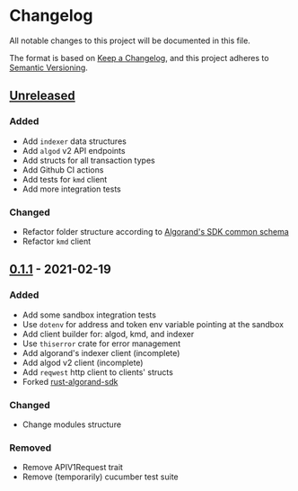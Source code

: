 # Changelog

All notable changes to this project will be documented in this file.

The format is based on [Keep a Changelog](https://keepachangelog.com/en/1.0.0/),
and this project adheres to [Semantic Versioning](https://semver.org/spec/v2.0.0.html).

## [Unreleased]

### Added

- Add `indexer` data structures
- Add `algod` v2 API endpoints
- Add structs for all transaction types
- Add Github CI actions
- Add tests for `kmd` client
- Add more integration tests

### Changed

- Refactor folder structure according to [Algorand's SDK common schema](https://github.com/algorand/algorand-sdk-testing#sdk-overview)
- Refactor `kmd` client

## [0.1.1] - 2021-02-19

### Added

- Add some sandbox integration tests
- Use `dotenv` for address and token env variable pointing at the sandbox
- Add client builder for: algod, kmd, and indexer
- Use `thiserror` crate for error management
- Add algorand's indexer client (incomplete)
- Add algod v2 client (incomplete)
- Add `reqwest` http client to clients' structs
- Forked [rust-algorand-sdk](https://github.com/mraof/rust-algorand-sdk)

### Changed

- Change modules structure

### Removed

- Remove APIV1Request trait
- Remove (temporarily) cucumber test suite

[unreleased]: https://github.com/manuelmauro/algorand-rs/compare/v0.1.1...HEAD
[0.1.1]: https://github.com/manuelmauro/algorand-rs/releases/tag/v0.1.1
